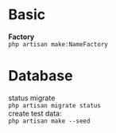 # Basic
**Factory**  
`php artisan make:NameFactory`  

# Database
status migrate  
``php artisan migrate status``  
create test data:  
``php artisan make --seed``